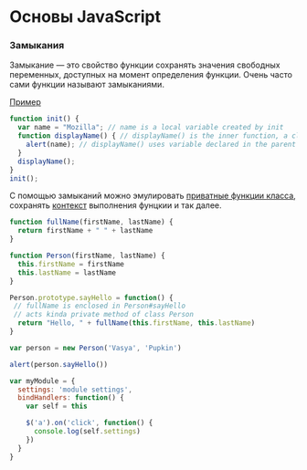 # Основы JavaScript

### Замыкания

Замыкание &mdash; это свойство функции сохранять значения свободных переменных,
доступных на момент определения функции. Очень часто сами функции
называют замыканиями.

[Пример](https://jsfiddle.net/dra1n/qu0h4d8x/)

```js
function init() {
  var name = "Mozilla"; // name is a local variable created by init
  function displayName() { // displayName() is the inner function, a closure
    alert(name); // displayName() uses variable declared in the parent function
  }
  displayName();
}
init();
```

С помощью замыканий можно эмулировать [приватные функции класса](https://jsfiddle.net/dra1n/bavvd107/),
сохранять [контекст](https://jsfiddle.net/dra1n/47srp5wt/) выполнения фунцкии и так далее.

```js
function fullName(firstName, lastName) {
  return firstName + " " + lastName
}

function Person(firstName, lastName) {
  this.firstName = firstName
  this.lastName = lastName
}

Person.prototype.sayHello = function() {
 // fullName is enclosed in Person#sayHello
 // acts kinda private method of class Person
  return "Hello, " + fullName(this.firstName, this.lastName)
}

var person = new Person('Vasya', 'Pupkin')

alert(person.sayHello())
```

```js
var myModule = {
  settings: 'module settings',
  bindHandlers: function() {
    var self = this

  	$('a').on('click', function() {
      console.log(self.settings)
    })
  }
}
```
